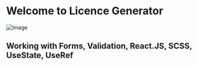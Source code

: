 # Welcome to Licence Generator

![Image](https://github.com/user-attachments/assets/bbce8fc0-2d13-49e0-9187-ace23cc844e9)

## Working with Forms, Validation, React.JS, SCSS, UseState, UseRef